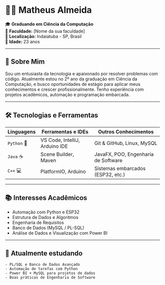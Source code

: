 # 👨‍💻 Matheus Almeida

🎓 **Graduando em Ciência da Computação**  
🏫 **Faculdade:** [Nome da sua faculdade]  
📍 **Localização:** Indaiatuba - SP, Brasil  
📅 **Idade:** 23 anos

---

## 🧠 Sobre Mim

Sou um entusiasta da tecnologia e apaixonado por resolver problemas com código. Atualmente estou no 2º ano da graduação em Ciência da Computação, e busco oportunidades de estágio para aplicar meus conhecimentos e crescer profissionalmente. Tenho experiência com projetos acadêmicos, automação e programação embarcada.

---

## 🛠️ Tecnologias e Ferramentas

| Linguagens       | Ferramentas e IDEs         | Outros Conhecimentos              |
|------------------|----------------------------|-----------------------------------|
| `Python` 🐍       | VS Code, IntelliJ, Arduino IDE | Git & GitHub, Linux, MySQL        |
| `Java` ☕         | Scene Builder, Maven       | JavaFX, POO, Engenharia de Software |
| `C++` 💻          | PlatformIO, Arduino        | Sistemas embarcados (ESP32, etc.) |

---

## 📚 Interesses Acadêmicos

- Automação com Python e ESP32
- Estrutura de Dados e Algoritmos
- Engenharia de Requisitos
- Banco de Dados (MySQL / PL-SQL)
- Análise de Dados e Visualização com Power BI

---

## 🌱 Atualmente estudando

```text
- PL/SQL e Banco de Dados Avançado
- Automação de tarefas com Python
- Power BI + MySQL para projetos de dados
- Boas práticas de Engenharia de Software
